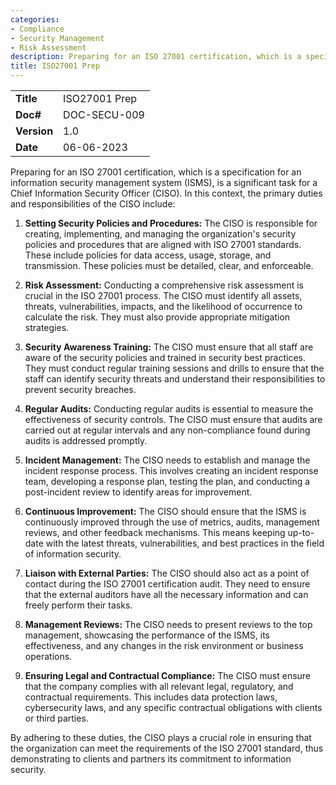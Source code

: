 ```yaml
---
categories:
- Compliance
- Security Management
- Risk Assessment
description: Preparing for an ISO 27001 certification, which is a specification for an information security management system (ISMS), is a significant task for a Chief Information Security Officer (CISO).
title: ISO27001 Prep
---
```


|              |                                     |
|--------------|-------------------------------------|
| **Title**    | ISO27001 Prep             |
| **Doc#**     | DOC-SECU-009 |
| **Version**  | 1.0                                 |
| **Date**     | 06-06-2023                              |

Preparing for an ISO 27001 certification, which is a specification for an
information security management system (ISMS), is a significant task for a Chief
Information Security Officer (CISO). In this context, the primary duties and
responsibilities of the CISO include:

1.  **Setting Security Policies and Procedures:** The CISO is responsible for
    creating, implementing, and managing the organization's security policies
    and procedures that are aligned with ISO 27001 standards. These include
    policies for data access, usage, storage, and transmission. These policies
    must be detailed, clear, and enforceable.

2.  **Risk Assessment:** Conducting a comprehensive risk assessment is crucial
    in the ISO 27001 process. The CISO must identify all assets, threats,
    vulnerabilities, impacts, and the likelihood of occurrence to calculate the
    risk. They must also provide appropriate mitigation strategies.

3.  **Security Awareness Training:** The CISO must ensure that all staff are
    aware of the security policies and trained in security best practices. They
    must conduct regular training sessions and drills to ensure that the staff
    can identify security threats and understand their responsibilities to
    prevent security breaches.

4.  **Regular Audits:** Conducting regular audits is essential to measure the
    effectiveness of security controls. The CISO must ensure that audits are
    carried out at regular intervals and any non-compliance found during audits
    is addressed promptly.

5.  **Incident Management:** The CISO needs to establish and manage the incident
    response process. This involves creating an incident response team,
    developing a response plan, testing the plan, and conducting a post-incident
    review to identify areas for improvement.

6.  **Continuous Improvement:** The CISO should ensure that the ISMS is
    continuously improved through the use of metrics, audits, management
    reviews, and other feedback mechanisms. This means keeping up-to-date with
    the latest threats, vulnerabilities, and best practices in the field of
    information security.

7.  **Liaison with External Parties:** The CISO should also act as a point of
    contact during the ISO 27001 certification audit. They need to ensure that
    the external auditors have all the necessary information and can freely
    perform their tasks.

8.  **Management Reviews:** The CISO needs to present reviews to the top
    management, showcasing the performance of the ISMS, its effectiveness, and
    any changes in the risk environment or business operations.

9.  **Ensuring Legal and Contractual Compliance:** The CISO must ensure that the
    company complies with all relevant legal, regulatory, and contractual
    requirements. This includes data protection laws, cybersecurity laws, and
    any specific contractual obligations with clients or third parties.


By adhering to these duties, the CISO plays a crucial role in ensuring that the
organization can meet the requirements of the ISO 27001 standard, thus
demonstrating to clients and partners its commitment to information security.